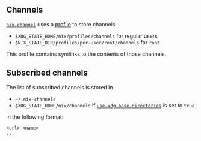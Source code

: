## Channels

[`nix-channel`] uses a [profile](@docroot@/command-ref/files/profiles.md) to store channels:

- `$XDG_STATE_HOME/nix/profiles/channels` for regular users
- `$NIX_STATE_DIR/profiles/per-user/root/channels` for `root`

This profile contains symlinks to the contents of those channels.

## Subscribed channels

The list of subscribed channels is stored in

- `~/.nix-channels`
- `$XDG_STATE_HOME/nix/channels` if [`use-xdg-base-directories`] is set to `true`

in the following format:

```
<url> <name>
...
```

[`nix-channel`]: @docroot@/command-ref/nix-channel.md
[`use-xdg-base-directories`]: @docroot@/command-ref/conf-file.md#conf-use-xdg-base-directories
